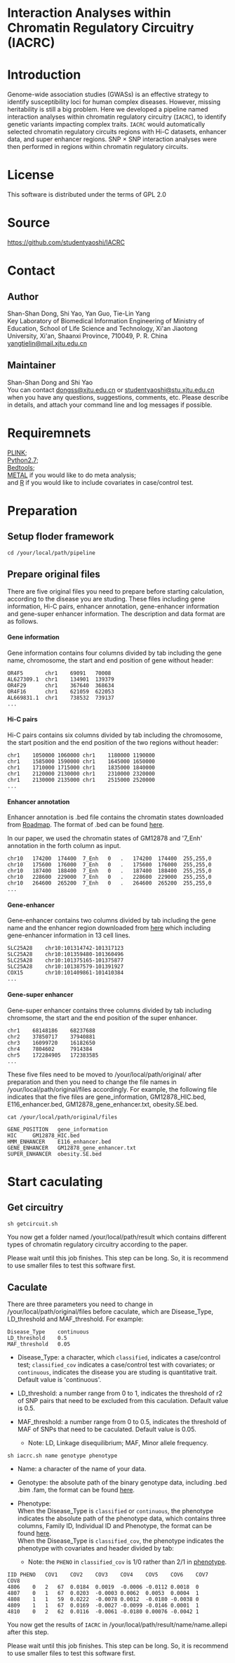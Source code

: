 # Interaction Analyses within Chromatin Regulatory Circuitry (IACRC)

# Introduction

Genome-wide association studies (GWASs) is an effective strategy to identify susceptibility loci for human complex diseases. However, missing heritability is still a big problem. Here we developed a pipeline named interaction analyses within chromatin regulatory circuitry (`IACRC`), to identify genetic variants impacting complex traits. `IACRC` would automatically selected chromatin regulatory circuits regions with Hi-C datasets, enhancer data, and super enhancer regions. SNP × SNP interaction analyses were then performed in regions within chromatin regulatory circuits.

# License

This software is distributed under the terms of GPL 2.0

# Source

https://github.com/studentyaoshi/IACRC

# Contact

## Author

Shan-Shan Dong, Shi Yao, Yan Guo, Tie-Lin Yang </br>
Key Laboratory of Biomedical Information Engineering of Ministry of Education, School of Life Science and Technology, Xi'an Jiaotong University, Xi'an, Shaanxi Province, 710049, P. R. China </br>
yangtielin@mail.xjtu.edu.cn

## Maintainer

Shan-Shan Dong and Shi Yao </br>
You can contact dongss@xjtu.edu.cn or studentyaoshi@stu.xjtu.edu.cn when you have any questions, suggestions, comments, etc. Please describe in details, and attach your command line and log messages if possible.

# Requiremnets

[PLINK](https://www.cog-genomics.org/plink2);</br>
[Python2.7](https://www.python.org/downloads/);</br>
[Bedtools](http://bedtools.readthedocs.io/en/latest/content/installation.html);</br>
[METAL](http://csg.sph.umich.edu/abecasis/metal/download/) if you would like to do meta analysis;</br>
and [R](https://www.r-project.org/) if you would like to include covariates in case/control test.

# Preparation

## Setup floder framework

```
cd /your/local/path/pipeline
```

## Prepare original files
There are five original files you need to prepare before starting calculation, according to the disease you are studing. These files including gene information, Hi-C pairs, enhancer annotation, gene-enhancer information and gene-super enhancer information. The description and data format are as follows.

#### Gene information

Gene information contains four columns divided by tab including the gene name, chromosome, the start and end position of gene without header:

```
OR4F5		chr1	69091	70008
AL627309.1	chr1	134901	139379
OR4F29		chr1	367640	368634
OR4F16		chr1	621059	622053
AL669831.1	chr1	738532	739137
...
```

#### Hi-C pairs

Hi-C pairs contains six columns divided by tab including the chromosome, the start position and the end position of the two regions without  header:

```
chr1	1050000	1060000	chr1	1180000	1190000
chr1	1585000	1590000	chr1	1645000	1650000
chr1	1710000	1715000	chr1	1835000	1840000
chr1	2120000	2130000	chr1	2310000	2320000
chr1	2130000	2135000	chr1	2515000	2520000
...
```

#### Enhancer annotation

Enhancer annotation is .bed file contains the chromatin states downloaded from [Roadmap](http://egg2.wustl.edu/roadmap/data/byFileType/chromhmmSegmentations/ChmmModels/coreMarks/jointModel/final/). The format of .bed can be found [here](http://www.ensembl.org/info/website/upload/bed.html).

In our paper, we used the chromatin states of GM12878 and '7_Enh' annotation in the forth column as input.

```
chr10	174200	174400	7_Enh	0	.	174200	174400	255,255,0
chr10	175600	176000	7_Enh	0	.	175600	176000	255,255,0
chr10	187400	188400	7_Enh	0	.	187400	188400	255,255,0
chr10	228600	229000	7_Enh	0	.	228600	229000	255,255,0
chr10	264600	265200	7_Enh	0	.	264600	265200	255,255,0
...
```

#### Gene-enhancer
Gene-enhancer contains two columns divided by tab including the gene name and the enhancer region downloaded from [here](http://genetics.case.edu/prestige) which including gene-enhancer information in 13 cell lines.

```
SLC25A28	chr10:101314742-101317123
SLC25A28	chr10:101359480-101360496
SLC25A28	chr10:101375165-101375877
SLC25A28	chr10:101387579-101391927
COX15		chr10:101409861-101410384
...
```

#### Gene-super enhancer
Gene-super enhancer contains three columns divided by tab including chromsome, the start and the end position of the super enhancer.

```
chr1	68148186	68237688
chr2	37850717	37940881
chr3	16099720	16182650
chr4	7804602		7914384
chr5	172284905	172383585
...
```
These five files need to be moved to /your/local/path/original/ after preparation and then you need to change the file names in /your/local/path/original/files accordingly. For example, the following file indicates that the five files are gene_information, GM12878_HIC.bed, E116_enhancer.bed, GM12878_gene_enhancer.txt, obesity.SE.bed.

```
cat /your/local/path/original/files
```

```
GENE_POSITION	gene_information
HIC		GM12878_HIC.bed
HMM_ENHANCER	E116_enhancer.bed
GENE_ENHANCER	GM12878_gene_enhancer.txt
SUPER_ENHANCER	obesity.SE.bed
```

# Start caculating

## Get circuitry
```
sh getcircuit.sh
```
You now get a folder named /your/local/path/result which contains different types of chromatin regulatory circuitry according to the paper.

Please wait until this job finishes.
This step can be long. So, it is recommend to use smaller files to test this software first.

## Caculate

There are three parameters you need to change in /your/local/path/original/files before caculate, which are Disease_Type, LD_threshold and MAF_threshold. For example:

```
Disease_Type	continuous
LD_threshold	0.5
MAF_threshold	0.05
```

* Disease_Type: a character, which `classified`, indicates a case/control test; `classified_cov` indicates a case/control test with covariates; or `continuous`, indicates the disease you are studing is quantitative trait. Default value is 'continuous'.
* LD_threshold: a number range from 0 to 1, indicates the threshold of r2 of SNP pairs that need to be excluded from this caculation. Default value is 0.5.
* MAF_threshold: a number range from 0 to 0.5, indicates the threshold of MAF of SNPs that need to be caculated. Default value is 0.05.

	* Note: LD, Linkage disequilibrium; MAF, Minor allele frequency.

```
sh iacrc.sh name genotype phenotype
```

* Name: a character of the name of your data. 
* Genotype: the absolute path of the binary genotype data, including .bed .bim .fam, the format can be found [here](http://zzz.bwh.harvard.edu/plink/data.shtml#bed). 
* Phenotype: </br>
When the Disease_Type is `classified` or `continuous`, the phenotype indicates the absolute path of the phenotype data, which contains three columns, Family ID, Individual ID and Phenotype, the format can be found [here](http://zzz.bwh.harvard.edu/plink/data.shtml#pheno).</br>
When the Disease_Type is `classified_cov`, the phenotype indicates the phenotype with covariates and header divided by tab:

	* Note: the `PHENO` in `classified_cov` is 1/0 rather than 2/1 in [phenotype](http://zzz.bwh.harvard.edu/plink/data.shtml#pheno).

```
IID	PHENO	COV1	COV2	COV3	COV4	COV5	COV6	COV7	COV8
4806	0	2	67	0.0184	0.0019	-0.0006	-0.0112	0.0018	0
4807	0	1	67	0.0203	-0.0003	0.0062	0.0053	0.0004	1
4808	1	1	59	0.0222	-0.0078	0.0012	-0.0180	-0.0038	0
4809	1	1	67	0.0169	-0.0027	-0.0099	-0.0146	0.0001	1
4810	0	2	62	0.0116	-0.0061	-0.0180	0.00076	-0.0042	1
```

You now get the results of `IACRC` in /your/local/path/result/name/name.allepi after this step.

Please wait until this job finishes. This step can be long. So, it is recommend to use smaller files to test this software first.
